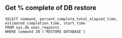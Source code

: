 ## Get % complete of DB restore
```
SELECT command, percent_complete,total_elapsed_time, estimated_completion_time, start_time
FROM sys.dm_exec_requests
WHERE command IN ('RESTORE DATABASE')
```
